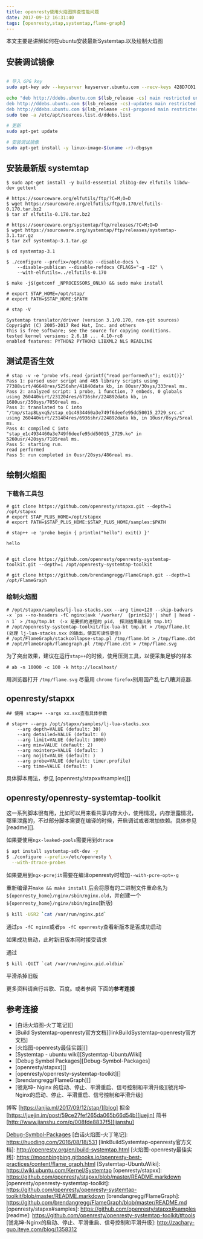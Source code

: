 ```yaml
---
title: openresty使用火焰图排查性能问题
date: 2017-09-12 16:31:40
tags: [openresty,stap,systemtap,flame-graph]
---
```


本文主要是讲解如何在ubuntu安装最新Systemtap.以及绘制火焰图

## 安装调试镜像

```bash

# 导入 GPG key
sudo apt-key adv --keyserver keyserver.ubuntu.com --recv-keys 428D7C01 C8CAB6595FDFF622

echo "deb http://ddebs.ubuntu.com $(lsb_release -cs) main restricted universe multiverse
deb http://ddebs.ubuntu.com $(lsb_release -cs)-updates main restricted universe multiverse
deb http://ddebs.ubuntu.com $(lsb_release -cs)-proposed main restricted universe multiverse" | \
sudo tee -a /etc/apt/sources.list.d/ddebs.list

# 更新
sudo apt-get update

# 安装调试镜像
sudo apt-get install -y linux-image-$(uname -r)-dbgsym

```

<!--more-->

## 安装最新版 systemtap

```
$ sudo apt-get install -y build-essential zlib1g-dev elfutils libdw-dev gettext

# https://sourceware.org/elfutils/ftp/?C=M;O=D
$ wget https://sourceware.org/elfutils/ftp/0.170/elfutils-0.170.tar.bz2
$ tar xf elfutils-0.170.tar.bz2

# https://sourceware.org/systemtap/ftp/releases/?C=M;O=D
$ wget https://sourceware.org/systemtap/ftp/releases/systemtap-3.1.tar.gz
$ tar zxf systemtap-3.1.tar.gz

$ cd systemtap-3.1

$ ./configure --prefix=/opt/stap --disable-docs \
    --disable-publican --disable-refdocs CFLAGS="-g -O2" \
    --with-elfutils=../elfutils-0.170

$ make -j$(getconf _NPROCESSORS_ONLN) && sudo make install

# export STAP_HOME=/opt/stap/
# export PATH=$STAP_HOME:$PATH

# stap -V

Systemtap translator/driver (version 3.1/0.170, non-git sources)
Copyright (C) 2005-2017 Red Hat, Inc. and others
This is free software; see the source for copying conditions.
tested kernel versions: 2.6.18 ... 4.10-rc8
enabled features: PYTHON2 PYTHON3 LIBXML2 NLS READLINE

```

## 测试是否生效

```
# stap -v -e 'probe vfs.read {printf("read performed\n"); exit()}'
Pass 1: parsed user script and 465 library scripts using 77388virt/46648res/5256shr/41840data kb, in 80usr/30sys/333real ms.
Pass 2: analyzed script: 1 probe, 1 function, 7 embeds, 0 globals using 260440virt/231204res/6736shr/224892data kb, in 1680usr/350sys/7050real ms.
Pass 3: translated to C into "/tmp/stap8Lyxq5/stap_e1c4934460a3e749f6deefe95dd50015_2729_src.c" using 260440virt/231404res/6936shr/224892data kb, in 10usr/0sys/5real ms.
Pass 4: compiled C into "stap_e1c4934460a3e749f6deefe95dd50015_2729.ko" in 5260usr/420sys/7185real ms.
Pass 5: starting run.
read performed
Pass 5: run completed in 0usr/20sys/486real ms.

```

## 绘制火焰图

### 下载各工具包
```
# git clone https://github.com/openresty/stapxx.git --depth=1 /opt/stapxx
# export STAP_PLUS_HOME=/opt/stapxx
# export PATH=$STAP_PLUS_HOME:$STAP_PLUS_HOME/samples:$PATH

# stap++ -e 'probe begin { println("hello") exit() }'

hello


# git clone https://github.com/openresty/openresty-systemtap-toolkit.git --depth=1 /opt/openresty-systemtap-toolkit

# git clone https://github.com/brendangregg/FlameGraph.git --depth=1 /opt/FlameGraph
```

### 绘制火焰图
```
# /opt/stapxx/samples/lj-lua-stacks.sxx --arg time=120 --skip-badvars -x `ps --no-headers -fC nginx|awk '/worker/  {print$2}'| shuf | head -n 1` > /tmp/tmp.bt （-x 是要抓的进程的 pid， 探测结果输出到 tmp.bt）
# /opt/openresty-systemtap-toolkit/fix-lua-bt tmp.bt > /tmp/flame.bt  (处理 lj-lua-stacks.sxx 的输出，使其可读性更佳)
# /opt/FlameGraph/stackcollapse-stap.pl /tmp/flame.bt > /tmp/flame.cbt
# /opt/FlameGraph/flamegraph.pl /tmp/flame.cbt > /tmp/flame.svg
```

为了突出效果，建议在运行`stap++`的时候，使用压测工具，以便采集足够的样本

```
# ab -n 10000 -c 100 -k http://localhost/
```

用浏览器打开 `/tmp/flame.svg` 尽量用 `chrome` `firefox`别用国产乱七八糟浏览器.

## openresty/stapxx

```
## 使用 stap++ --args xx.sxx查看具体参数

# stap++ --args /opt/stapxx/samples/lj-lua-stacks.sxx
    --arg depth=VALUE (default: 30)
    --arg detailed=VALUE (default: 0)
    --arg limit=VALUE (default: 1000)
    --arg min=VALUE (default: 2)
    --arg nointerp=VALUE (default: )
    --arg nojit=VALUE (default: )
    --arg probe=VALUE (default: timer.profile)
    --arg time=VALUE (default: )
```

具体脚本用法，参见 [openresty/stapxx#samples][]

## openresty/openresty-systemtap-toolkit

这一系列脚本很有用，比如可以用来看共享内存大小，使用情况，内存泄露情况，哪里泄露的，不过部分脚本需要在编译的时候，开启调试或者增加依赖。具体参见[readme][].

如果要使用`ngx-leaked-pools`需要用到`dtrace`
```bash
$ apt install systemtap-sdt-dev -y
$ ./configure --prefix=/etc/openresty \
  --with-dtrace-probes
```

如果要用到`ngx-pcrejit`需要在编译openresty时增加`--with-pcre-opt=-g`

重新编译并`make && make install` 后会将原有的二进制文件重命名为`${openresty_home}/nginx/sbin/nginx.old`，并创建一个`${openresty_home}/nginx/sbin/nginx`(新版)

```bash
$ kill -USR2 `cat /var/run/nginx.pid`
```

通过`ps -fC nginx`或者`ps -fC openresty`查看新版本是否成功启动

如果成功启动，此时新旧版本同时接受请求

通过
```
$ kill -QUIT `cat /var/run/nginx.pid.oldbin`
```

平滑杀掉旧版


更多资料请自行谷歌、百度。或者参阅 下面的**参考连接**

## 参考连接 

- [白话火焰图-火丁笔记][]
- [Build Systemtap-openresty官方文档][linkBuildSystemtap-openresty官方文档]
- [火焰图-openresty最佳实践][]
- [Systemtap - ubuntu wiki][Systemtap-UbuntuWiki]
- [Debug Symbol Packages][Debug-Symbol-Packages]
- [openresty/stapxx][]
- [openresty/openresty-systemtap-toolkit][]
- [brendangregg/FlameGraph][]
- [虢兆坤- Nginx 的启动、停止、平滑重启、信号控制和平滑升级][虢兆坤-Nginx的启动、停止、平滑重启、信号控制和平滑升级]


博客 [https://anjia.ml/2017/09/12/stap/][blog]
掘金 [https://juejin.im/post/59ce27fef265da065b66d54b][juejin]
简书 [http://www.jianshu.com/p/008fde8837f5][jianshu]

[blog]: https://anjia.ml/2017/09/12/stap/
[juejin]: https://juejin.im/post/59ce27fef265da065b66d54b
[jianshu]: http://www.jianshu.com/p/008fde8837f5

[Debug-Symbol-Packages](https://wiki.ubuntu.com/Debug%20Symbol%20Packages)
[白话火焰图-火丁笔记]: https://huoding.com/2016/08/18/531
[linkBuildSystemtap-openresty官方文档]: http://openresty.org/en/build-systemtap.html
[火焰图-openresty最佳实践]: https://moonbingbing.gitbooks.io/openresty-best-practices/content/flame_graph.html
[Systemtap-UbuntuWiki]: https://wiki.ubuntu.com/Kernel/Systemtap
[openresty/stapxx]: https://github.com/openresty/stapxx/blob/master/README.markdown
[openresty/openresty-systemtap-toolkit]: https://github.com/openresty/openresty-systemtap-toolkit/blob/master/README.markdown
[brendangregg/FlameGraph]: https://github.com/brendangregg/FlameGraph/blob/master/README.md
[openresty/stapxx#samples]: https://github.com/openresty/stapxx#samples
[readme]: https://github.com/openresty/openresty-systemtap-toolkit/#tools
[虢兆坤-Nginx的启动、停止、平滑重启、信号控制和平滑升级]: http://zachary-guo.iteye.com/blog/1358312
